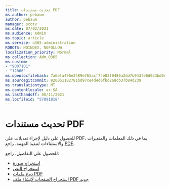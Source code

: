 ```yaml
---
title: تحديث مستندات PDF
ms.author: pebaum
author: pebaum
manager: scotv
ms.date: 07/02/2021
ms.audience: Admin
ms.topic: article
ms.service: o365-administration
ROBOTS: NOINDEX, NOFOLLOW
localization_priority: Normal
ms.collection: Adm_O365
ms.custom:
- "9007101"
- "12066"
ms.openlocfilehash: 7a6efa496e2489e765acf74e03f0486a2dd7b943fe0d933bd0eda4d50883aa2c
ms.sourcegitcommit: 920051182781bd97ce4d4d6fbd268cb37b84d239
ms.translationtype: MT
ms.contentlocale: ar-SA
ms.lasthandoff: 08/11/2021
ms.locfileid: "57891818"
---
```

# <a name="update-pdf-documents"></a>تحديث مستندات PDF

للحصول على دليل لإجراء تعديلات على PDF، بما في ذلك المعلمات والمتغيرات والاستثناءات لتنفيذ المهمة، راجع [PDF](https://docs.microsoft.com/power-automate/desktop-flows/actions-reference/pdf).

للحصول على التفاصيل، راجع:

- [استخراج صورة](https://docs.microsoft.com/power-automate/desktop-flows/actions-reference/pdf#pdf-actions)
- [استخراج النص](https://docs.microsoft.com/power-automate/desktop-flows/actions-reference/pdf#extracttextfrompdfaction)
- [دمج ملفات PDF](https://docs.microsoft.com/power-automate/desktop-flows/actions-reference/pdf#mergefiles)
- [استخراج الصفحات لإنشاء ملف PDF جديد](https://docs.microsoft.com/power-automate/desktop-flows/actions-reference/pdf#extractpages)
